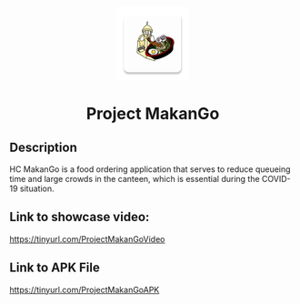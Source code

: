 <p align="center">
  <img src="https://github.com/AleyAleyAley/Project-MakanGo/blob/main/assets/icon/pwapplogo.png" alt="App Icon" width="128">
  <br>
</p>
<h1 align="center">Project MakanGo</h1>



## Description

HC MakanGo is a food ordering application that serves to reduce queueing time and large crowds in the canteen, which is essential during the COVID-19 situation.

## Link to showcase video:
https://tinyurl.com/ProjectMakanGoVideo

## Link to APK File
https://tinyurl.com/ProjectMakanGoAPK 


